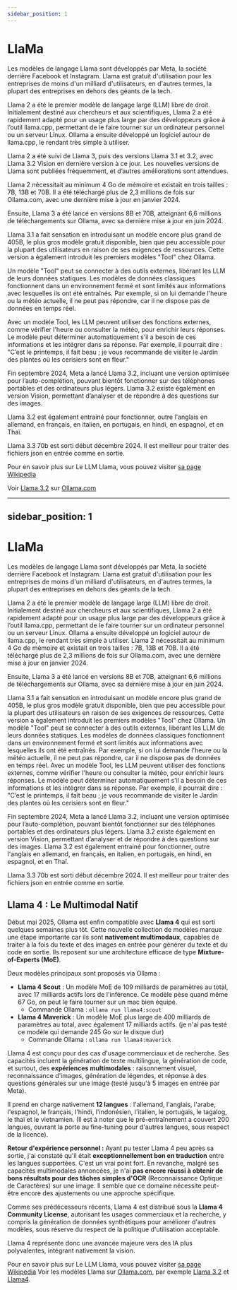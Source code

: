 ```yaml
---
sidebar_position: 1
---
```


# LlaMa

Les modèles de langage Llama sont développés par Meta, la société derrière Facebook et Instagram. Llama est gratuit d'utilisation pour les entreprises de moins d'un milliard d'utilisateurs, en d'autres termes, la plupart des entreprises en dehors des géants de la tech.

Llama 2 a été le premier modèle de langage large (LLM) libre de droit. Initialement destiné aux chercheurs et aux scientifiques, Llama 2 a été rapidement adapté pour un usage plus large par des développeurs grâce à l’outil llama.cpp, permettant de le faire tourner sur un ordinateur personnel ou un serveur Linux. Ollama a ensuite développé un logiciel autour de llama.cpp, le rendant très simple à utiliser.

Llama 2 a été suivi de Llama 3, puis des versions Llama 3.1 et 3.2, avec Llama 3.2 Vision en dernière version à ce jour. Les nouvelles versions de Llama sont publiées fréquemment, et d’autres améliorations sont attendues.

Llama 2 nécessitait au minimum 4 Go de mémoire et existait en trois tailles : 7B, 13B et 70B. Il a été téléchargé plus de 2,3 millions de fois sur Ollama.com, avec une dernière mise à jour en janvier 2024.

Ensuite, Llama 3 a été lancé en versions 8B et 70B, atteignant 6,6 millions de téléchargements sur Ollama, avec sa dernière mise à jour en juin 2024.

Llama 3.1 a fait sensation en introduisant un modèle encore plus grand de 405B, le plus gros modèle gratuit disponible, bien que peu accessible pour la plupart des utilisateurs en raison de ses exigences de ressources. Cette version a également introduit les premiers modèles "Tool" chez Ollama.

Un modèle "Tool" peut se connecter à des outils externes, libérant les LLM de leurs données statiques. Les modèles de données classiques fonctionnent dans un environnement fermé et sont limités aux informations avec lesquelles ils ont été entraînés. Par exemple, si on lui demande l'heure ou la météo actuelle, il ne peut pas répondre, car il ne dispose pas de données en temps réel.

Avec un modèle Tool, les LLM peuvent utiliser des fonctions externes, comme vérifier l'heure ou consulter la météo, pour enrichir leurs réponses. Le modèle peut déterminer automatiquement s’il a besoin de ces informations et les intégrer dans sa réponse. Par exemple, il pourrait dire : "C’est le printemps, il fait beau ; je vous recommande de visiter le Jardin des plantes où les cerisiers sont en fleur."

Fin septembre 2024, Meta a lancé Llama 3.2, incluant une version optimisée pour l’auto-complétion, pouvant bientôt fonctionner sur des téléphones portables et des ordinateurs plus légers. Llama 3.2 existe également en version Vision, permettant d’analyser et de répondre à des questions sur des images.

Llama 3.2 est également entrainé pour fonctionner, outre l'anglais en allemand, en français, en italien, en portugais, en hindi, en espagnol, et en Thaï.

Llama 3.3 70b est sorti début décembre 2024. Il est meilleur pour traiter des fichiers json en entrée comme en sortie.

Pour en savoir plus sur Le LLM Llama, vous pouvez visiter [sa page Wikipedia](https://fr.wikipedia.org/wiki/LLaMA)

Voir [Llama 3.2](https://ollama.com/library/llama3.2) sur [Ollama.com](https://ollama.com/)

---
sidebar_position: 1
---
# LlaMa

Les modèles de langage Llama sont développés par Meta, la société derrière Facebook et Instagram. Llama est gratuit d'utilisation pour les entreprises de moins d'un milliard d'utilisateurs, en d'autres termes, la plupart des entreprises en dehors des géants de la tech.

Llama 2 a été le premier modèle de langage large (LLM) libre de droit. Initialement destiné aux chercheurs et aux scientifiques, Llama 2 a été rapidement adapté pour un usage plus large par des développeurs grâce à l’outil llama.cpp, permettant de le faire tourner sur un ordinateur personnel ou un serveur Linux. Ollama a ensuite développé un logiciel autour de llama.cpp, le rendant très simple à utiliser. Llama 2 nécessitait au minimum 4 Go de mémoire et existait en trois tailles : 7B, 13B et 70B. Il a été téléchargé plus de 2,3 millions de fois sur Ollama.com, avec une dernière mise à jour en janvier 2024.

Ensuite, Llama 3 a été lancé en versions 8B et 70B, atteignant 6,6 millions de téléchargements sur Ollama, avec sa dernière mise à jour en juin 2024.

Llama 3.1 a fait sensation en introduisant un modèle encore plus grand de 405B, le plus gros modèle gratuit disponible, bien que peu accessible pour la plupart des utilisateurs en raison de ses exigences de ressources. Cette version a également introduit les premiers modèles "Tool" chez Ollama. Un modèle "Tool" peut se connecter à des outils externes, libérant les LLM de leurs données statiques. Les modèles de données classiques fonctionnent dans un environnement fermé et sont limités aux informations avec lesquelles ils ont été entraînés. Par exemple, si on lui demande l'heure ou la météo actuelle, il ne peut pas répondre, car il ne dispose pas de données en temps réel. Avec un modèle Tool, les LLM peuvent utiliser des fonctions externes, comme vérifier l'heure ou consulter la météo, pour enrichir leurs réponses. Le modèle peut déterminer automatiquement s’il a besoin de ces informations et les intégrer dans sa réponse. Par exemple, il pourrait dire : "C’est le printemps, il fait beau ; je vous recommande de visiter le Jardin des plantes où les cerisiers sont en fleur."

Fin septembre 2024, Meta a lancé Llama 3.2, incluant une version optimisée pour l’auto-complétion, pouvant bientôt fonctionner sur des téléphones portables et des ordinateurs plus légers. Llama 3.2 existe également en version Vision, permettant d’analyser et de répondre à des questions sur des images. Llama 3.2 est également entrainé pour fonctionner, outre l'anglais en allemand, en français, en italien, en portugais, en hindi, en espagnol, et en Thaï.

Llama 3.3 70b est sorti début décembre 2024. Il est meilleur pour traiter des fichiers json en entrée comme en sortie.

## Llama 4 : Le Multimodal Natif

Début mai 2025, Ollama est enfin compatible avec **Llama 4** qui est sorti quelques semaines plus tôt. Cette nouvelle collection de modèles marque une étape importante car ils sont **nativement multimodaux**, capables de traiter à la fois du texte et des images en entrée pour générer du texte et du code en sortie. Ils reposent sur une architecture efficace de type **Mixture-of-Experts (MoE)**.

Deux modèles principaux sont proposés via Ollama :

*   **Llama 4 Scout** : Un modèle MoE de 109 milliards de paramètres au total, avec 17 milliards actifs lors de l'inférence. Ce modèle pèse quand même 67 Go, on peut le faire tourner sur un mac bien équipé.
    *   Commande Ollama : `ollama run llama4:scout`
*   **Llama 4 Maverick** : Un modèle MoE plus large de 400 milliards de paramètres au total, avec également 17 milliards actifs. (je n'ai pas testé ce modèle qui demande 245 Go sur le disque dur)
    *   Commande Ollama : `ollama run llama4:maverick`

Llama 4 est conçu pour des cas d'usage commerciaux et de recherche. Ses capacités incluent la génération de texte multilingue, la génération de code, et surtout, des **expériences multimodales** : raisonnement visuel, reconnaissance d'images, génération de légendes, et réponse à des questions générales sur une image (testé jusqu'à 5 images en entrée par Meta).

Il prend en charge nativement **12 langues** : l'allemand, l'anglais, l'arabe, l'espagnol, le français, l'hindi, l'indonésien, l'italien, le portugais, le tagalog, le thaï et le vietnamien. (Il est à noter que le pré-entraînement a couvert 200 langues, ouvrant la porte au fine-tuning pour d'autres langues, sous respect de la licence).

**Retour d'expérience personnel :** Ayant pu tester Llama 4 peu après sa sortie, j'ai constaté qu'il était **exceptionnellement bon en traduction** entre les langues supportées. C'est un vrai point fort. En revanche, malgré ses capacités multimodales annoncées, je n'ai **pas encore réussi à obtenir de bons résultats pour des tâches simples d'OCR** (Reconnaissance Optique de Caractères) sur une image. Il semble que ce domaine nécessite peut-être encore des ajustements ou une approche spécifique.

Comme ses prédécesseurs récents, Llama 4 est distribué sous la **Llama 4 Community License**, autorisant les usages commerciaux et la recherche, y compris la génération de données synthétiques pour améliorer d'autres modèles, sous réserve du respect de la politique d'utilisation acceptable.

Llama 4 représente donc une avancée majeure vers des IA plus polyvalentes, intégrant nativement la vision.


Pour en savoir plus sur Le LLM Llama, vous pouvez visiter [sa page Wikipedia](https://fr.wikipedia.org/wiki/LLaMA)
Voir les modèles Llama sur [Ollama.com](https://ollama.com/), par exemple [Llama 3.2](https://ollama.com/library/llama3.2) et [Llama4](https://ollama.com/library/llama4).
